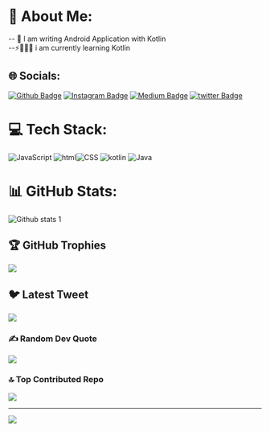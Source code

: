 # 💫 About Me:


-- 🌱 I am writing Android Application with Kotlin<br>
--⚡👩🏻‍💻 i am currently learning Kotlin <br>




## 🌐 Socials:

[![Github Badge](https://img.shields.io/badge/-Github-000?style=quare&labelColor=000&logo=Github&logoColor=white&link=link)](https://github.com/Dilanngul) 
[![Instagram Badge](https://img.shields.io/badge/-Instagram-C13584?style=flat-quare&labelColor=C13584&logo=instagram&logoColor=white&link=link)](https://instagram.com/Dilanngul) 
[![Medium Badge](https://img.shields.io/badge/-Medium-757575?style=flat-quare&labelColor=757575&logo=Medium&logoColor=white&link=link)](link) 
[![twitter Badge](https://img.shields.io/badge/-twitter-FF9800?style=flat-quare&labelColor=FF9800&logo=twitter&logoColor=white&link=link)]([link](https://twitter.com/Dilannngul))

# 💻 Tech Stack:
![JavaScript](https://img.shields.io/badge/javascript-%23323330.svg?style=for-the-badge&logo=javascript&logoColor=%23F7DF1E) ![html](https://img.shields.io/badge/html-%23E34F26.svg?style=for-the-badge&logo=html&logoColor=white)![CSS](https://img.shields.io/badge/CSS-%23E34F26.svg?style=for-the-badge&logo=CSS&logoColor=white) ![kotlin](https://img.shields.io/badge/kotlin-%2320232a.svg?style=for-the-badge&logo=kotlint&logoColor=%2361DAFB) ![Java](https://img.shields.io/badge/Java-%2320232a.svg?style=for-the-badge&logo=Java&logoColor=%2361DAFB)


# 📊 GitHub Stats:
![Github stats 1](https://github-readme-stats.vercel.app/api?username=Dilanngul&theme=radical&no-frame=false&no-bg=true&margin-w=4)

## 🏆 GitHub Trophies
![](https://github-profile-trophy.vercel.app/?username=Dilanngul&theme=radical&no-frame=false&no-bg=true&margin-w=4)

## 🐦 Latest Tweet
[![](https://gtce.itsvg.in/api?username=https://twitter.com/Dilannngul)](https://github.com/VishwaGauravIn/github-twitter-card-embed)

### ✍️ Random Dev Quote
![](https://quotes-github-readme.vercel.app/api?type=horizontal&theme=radical)

### 🔝 Top Contributed Repo
![](https://github-contributor-stats.vercel.app/api?username=Dilanngul&limit=5&theme=dark&combine_all_yearly_contributions=true)

---
[![](https://visitcount.itsvg.in/api?id=Dilanngul&icon=0&color=0)](https://visitcount.itsvg.in)

<!-- Proudly created with GPRM ( https://gprm.itsvg.in ) -->
